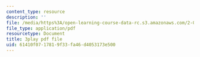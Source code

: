```yaml
---
content_type: resource
description: ''
file: /media/https%3A/open-learning-course-data-rc.s3.amazonaws.com/2-003sc-engineering-dynamics-fall-2011/61410f0717819f33fa46d4053173e500_GUvoVvXwoOQ.pdf
file_type: application/pdf
resourcetype: Document
title: 3play pdf file
uid: 61410f07-1781-9f33-fa46-d4053173e500
---
```


